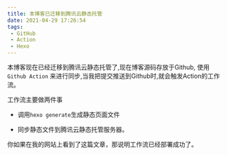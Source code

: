 ```yaml
---
title: 本博客已迁移到腾讯云静态托管
date: 2021-04-29 17:26:54
tags: 
 - GitHub
 - Action
 - Hexo
---
```

本博客现在已经迁移到腾讯云静态托管了,现在博客源码存放于Github,
使用`Github Action` 来进行同步,当我把提交推送到Github时,就会触发Action的工作流。

工作流主要做两件事

- 调用`hexo generate`生成静态页面文件

- 同步静态文件到腾讯云静态托管服务器。

  
你如果在我的网站上看到了这篇文章，那说明工作流已经部署成功了。